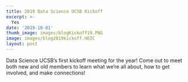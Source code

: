 ```yaml
---
title: 2019 Data Science UCSB Kickoff
excerpt: >-
  Yes
date: '2019-10-01'
thumb_image: images/blogKickoff19.PNG
image: images/blog2019kickoff.HEIC
layout: post
---
```


Data Science UCSB’s first kickoff meeting for the year! Come out to meet both new and old members to learn what we’re all about, how to get involved, and make connections!
